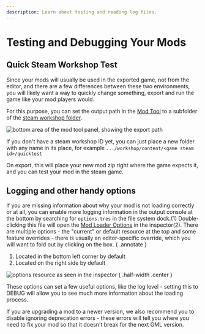 ```yaml
---
description: Learn about testing and reading log files.
---
```


# Testing and Debugging Your Mods

## Quick Steam Workshop Test

Since your mods will usually be used in the exported game, not from the editor, and there are a few differences between
these two environments, you will likely want a way to quickly change something, export and run the game like your 
mod players would.

For this purpose, you can set the output path in the [Mod Tool](tools/mod_tool.md) to a subfolder of the
[steam workshop folder](file_paths.md#workshop-folder). 

![bottom area of the mod tool panel, showing the export path](_media/mod_tool_workshop_export.png)

If you don't have a steam workshop ID yet, you can just place a new folder with any name in its place, 
for example `.../workshop/content/<game steam id>/quicktest`

On export, this will place your new mod zip right where the game expects it, and you can test your mod in the steam game.

## Logging and other handy options

If you are missing information about why your mod is not loading correctly or at all, you can enable more logging 
information in the output console at the bottom by searching for `options.tres` in the file system dock.(1) 
Double-clicking this file will open the [Mod Loader Options](../integration/mod_loader_options.md) in the inspector(2). 
There are multiple options - the "current" or default resource at the top and some feature overrides - there is 
usually an editor-specific override, which you will want to fold out by clicking on the box. 
{ .annotate }

1.  Located in the bottom left corner by default
2.  Located on the right side by default


![options resource as seen in the inspector](_media/options_resource_inspector.png) 
{ .half-width .center }

These options can set a few useful options, like the log level - setting this to DEBUG will allow you to see much more 
information about the loading process. 

If you are upgrading a mod to a newer version, we also recommend you to disable
ignoring deprecation errors - these errors will tell you where you need to fix your mod so that it doesn't break for the 
next GML version.




